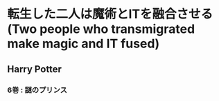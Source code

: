 # 転生した二人は魔術とITを融合させる(Two people who transmigrated make magic and IT fused)

## Harry Potter

### 6巻 : 謎のプリンス
